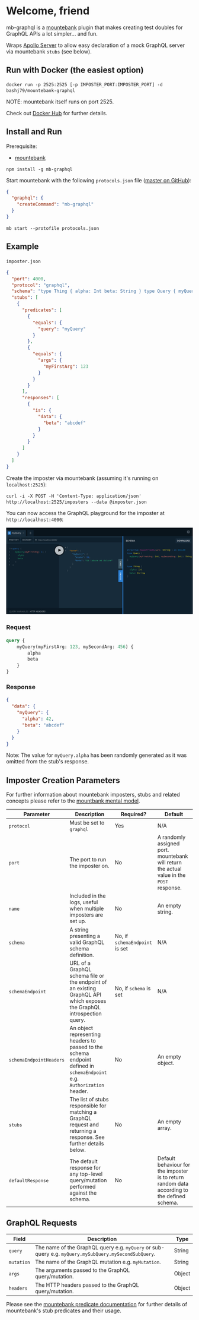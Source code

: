 # Welcome, friend

mb-graphql is a [mountebank](https://www.mbtest.org) plugin that makes creating test doubles for GraphQL APIs a lot
simpler... and fun.

Wraps [Apollo Server](https://www.apollographql.com/docs/apollo-server) to allow easy declaration of a mock GraphQL
server via mountebank `stubs` (see below).

## Run with Docker (the easiest option)
```
docker run -p 2525:2525 [-p IMPOSTER_PORT:IMPOSTER_PORT] -d bashj79/mountebank-graphql
```
NOTE: mountebank itself runs on port 2525.

Check out [Docker Hub](https://hub.docker.com/r/bashj79/mountebank-graphql) for further details.

## Install and Run

Prerequisite:

* [mountebank](https://www.mbtest.org)

```
npm install -g mb-graphql
```

Start mountebank with the following `protocols.json` file ([master on GitHub](https://github.com/bashj79/mb-graphql/blob/master/protocols.json)):

```json
{
  "graphql": {
    "createCommand": "mb-graphql"
  }
}
```

```
mb start --protofile protocols.json
```

## Example

`imposter.json`

```json
{
  "port": 4000,
  "protocol": "graphql",
  "schema": "type Thing { alpha: Int beta: String } type Query { myQuery(myFirstArg: Int, mySecondArg: Int): Thing }",
  "stubs": [
    {
      "predicates": [
        {
          "equals": {
            "query": "myQuery"
          }
        },
        {
          "equals": {
            "args": {
              "myFirstArg": 123
            }
          }
        }
      ],
      "responses": [
        {
          "is": {
            "data": {
              "beta": "abcdef"
            }
          }
        }
      ]
    }
  ]
}
```

Create the imposter via mountebank (assuming it's running on `localhost:2525`):

```
curl -i -X POST -H 'Content-Type: application/json' http://localhost:2525/imposters --data @imposter.json
```

You can now access the GraphQL playground for the imposter at `http://localhost:4000`:

![GraphQL Playground](./playground.png)

### Request

```graphql
query {
    myQuery(myFirstArg: 123, mySecondArg: 456) {
        alpha
        beta
    }
}
```

### Response

```json
{
  "data": {
    "myQuery": {
      "alpha": 42,
      "beta": "abcdef"
    }
  }
}
```

Note: The value for `myQuery.alpha` has been randomly generated as it was omitted from the stub's response.

## Imposter Creation Parameters

For further information about mountebank imposters, stubs and related concepts please refer to
the [mountbank mental model](https://www.mbtest.org/docs/mentalModel).

| Parameter               | Description                                                                                                              | Required?                      | Default                                                                                      |
|-------------------------|--------------------------------------------------------------------------------------------------------------------------|--------------------------------|----------------------------------------------------------------------------------------------|
| `protocol`              | Must be set to `graphql`                                                                                                 | Yes                            | N/A                                                                                          |                                                                                     
| `port`                  | The port to run the imposter on.                                                                                         | No                             | A randomly assigned port. mountebank will return the actual value in the `POST` response.    |                                                                                     
| `name`                  | Included in the logs, useful when multiple imposters are set up.                                                         | No                             | An empty string.                                                                             |
| `schema`                | A string presenting a valid GraphQL schema definition.                                                                   | No, if `schemaEndpoint` is set | N/A                                                                                          |      
| `schemaEndpoint`        | URL of a GraphQL schema file or the endpoint of an existing GraphQL API which exposes the GraphQL introspection query.   | No, if `schema` is set         | N/A                                                                                          |  
| `schemaEndpointHeaders` | An object representing headers to passed to the schema endpoint defined in `schemaEndpoint` e.g. `Authorization` header. | No                             | An empty object.                                                                             |
| `stubs`                 | The list of stubs responsible for matching a GraphQL request and returning a response. See further details below.        | No                             | An empty array.                                                                              |
| `defaultResponse`       | The default response for any top-level query/mutation performed against the schema.                                      | No                             | Default behaviour for the imposter is to return random data according to the defined schema. |

## GraphQL Requests

| Field      | Description                                                                                           | Type   |
|------------|-------------------------------------------------------------------------------------------------------|--------|
| `query`    | The name of the GraphQL query e.g. `myQuery` or sub-query e.g. `myQuery.mySubQuery.mySecondSubQuery`. | String |
| `mutation` | The name of the GraphQL mutation e.g. `myMutation`.                                                   | String |
| `args`     | The arguments passed to the GraphQL query/mutation.                                                   | Object |
| `headers`  | The HTTP headers passed to the GraphQL query/mutation.                                                | Object |

Please see the [mountebank predicate documentation](https://www.mbtest.org/docs/api/predicates) for further details of
mountebank's stub predicates and their usage.
